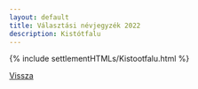 ```yaml
---
layout: default
title: Választási névjegyzék 2022
description: Kistótfalu
---
```


{% include settlementHTMLs/Kistootfalu.html %}

[Vissza](../)